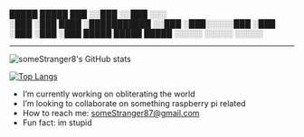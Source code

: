  █████   █████  ███ 
░░███   ░░███  ░░░  
 ░███    ░███  ████ 
 ░███████████ ░░███ 
 ░███░░░░░███  ░███ 
 ░███    ░███  ░███ 
 █████   █████ █████
░░░░░   ░░░░░ ░░░░░ 

---

![someStranger8's GitHub stats](https://github-readme-stats.vercel.app/api?username=someStranger8&show_icons=true&theme=tokyonight)

[![Top Langs](https://github-readme-stats.vercel.app/api/top-langs/?username=someStranger8&layout=compact&theme=tokyonight)](https://github.com/someStranger8/someStranger8)



- I’m currently working on obliterating the world
- I’m looking to collaborate on something raspberry pi related
- How to reach me: someStranger87@gmail.com
- Fun fact: im stupid
